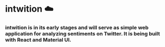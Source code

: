 # intwition ☁️

### intwition is in its early stages and will serve as simple web application for analyzing sentiments on Twitter. It is being built with React and Material UI.
